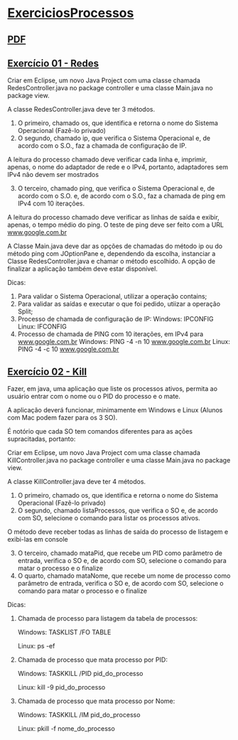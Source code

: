 # [ExerciciosProcessos](https://github.com/Maicaoxd/Sistemas-Operacionais-I/tree/main/ExerciciosProcessos)

## [PDF](https://leandrocolevati.com.br/downloadmateriais?idFile=0ByaHylR4Cic0aThoWnRsVHNtZFU&arquivo=Exercicio_Processos.pdf)

## [Exercício 01 - Redes](https://github.com/Maicaoxd/Sistemas-Operacionais-I/blob/main/ExerciciosProcessos/src/controller/RedesController.java)

Criar em Eclipse, um novo Java Project com uma classe chamada RedesController.java no package controller e uma classe Main.java no package view.

A classe RedesController.java deve ter 3 métodos.

1) O primeiro, chamado os, que identifica e retorna o nome do Sistema Operacional (Fazê-lo privado)
2) O segundo, chamado ip, que verifica o Sistema Operacional e, de acordo com o S.O., faz a chamada de configuração de IP.

A leitura do processo chamado deve verificar cada linha e, imprimir, apenas, o nome do adaptador de rede e o IPv4, portanto, adaptadores sem IPv4 não devem ser mostrados

3) O terceiro, chamado ping, que verifica o Sistema Operacional e, de acordo com o S.O. e, de acordo com o S.O., faz a chamada de ping em IPv4 com 10 iterações.

A leitura do processo chamado deve verificar as linhas de saída e exibir, apenas, o tempo médio do ping. O teste de ping deve ser feito com a URL www.google.com.br

A Classe Main.java deve dar as opções de chamadas do método ip ou do método ping com JOptionPane e, dependendo da escolha, instanciar a Classe RedesController.java e chamar o método escolhido. A opção de finalizar a aplicação também deve estar disponível.

Dicas:
1) Para validar o Sistema Operacional, utilizar a operação contains;
2) Para validar as saídas e executar o que foi pedido, utiizar a operação Split;
3) Processo de chamada de configuração de IP: Windows: IPCONFIG Linux: IFCONFIG
4) Processo de chamada de PING com 10 iterações, em IPv4 para www.google.com.br Windows: PING -4 -n 10 www.google.com.br Linux: PING -4 -c 10 www.google.com.br

## [Exercício 02 - Kill](https://github.com/Maicaoxd/Sistemas-Operacionais-I/blob/main/ExerciciosProcessos/src/controller/KillController.java)

Fazer, em java, uma aplicação que liste os processos ativos, permita ao usuário entrar com o nome ou o PID do processo e o mate.

A aplicação deverá funcionar, minimamente em Windows e Linux (Alunos com Mac podem fazer para os 3 SO).

É notório que cada SO tem comandos diferentes para as ações supracitadas, portanto:

Criar em Eclipse, um novo Java Project com uma classe chamada KillController.java no package controller e uma classe Main.java no package view.

A classe KillController.java deve ter 4 métodos.

1) O primeiro, chamado os, que identifica e retorna o nome do Sistema Operacional (Fazê-lo privado)
2) O segundo, chamado listaProcessos, que verifica o SO e, de acordo com SO, selecione o comando para listar os processos ativos.

O método deve receber todas as linhas de saída do processo de listagem e exibi-las em console

3) O terceiro, chamado mataPid, que recebe um PID como parâmetro de entrada, verifica o SO e, de acordo com SO, selecione o comando para matar o processo e o finalize
4) O quarto, chamado mataNome, que recebe um nome de processo como parâmetro de entrada, verifica o SO e, de acordo com SO, selecione o comando para matar o processo e o finalize

Dicas:
1) Chamada de processo para listagem da tabela de processos: 

    Windows: TASKLIST /FO TABLE

    Linux: ps -ef

2) Chamada de processo que mata processo por PID:

    Windows: TASKKILL /PID pid_do_processo
    
    Linux: kill -9 pid_do_processo

3) Chamada de processo que mata processo por Nome:

    Windows: TASKKILL /IM pid_do_processo

    Linux: pkill -f nome_do_processo
